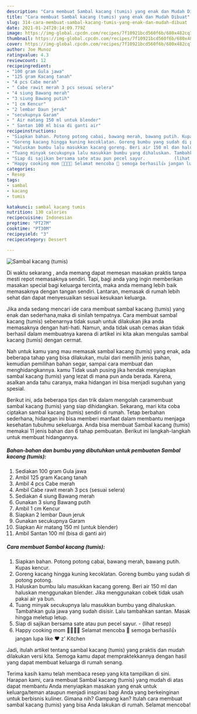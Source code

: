 ```yaml
---
description: "Cara membuat Sambal kacang (tumis) yang enak dan Mudah Dibuat"
title: "Cara membuat Sambal kacang (tumis) yang enak dan Mudah Dibuat"
slug: 314-cara-membuat-sambal-kacang-tumis-yang-enak-dan-mudah-dibuat
date: 2021-01-24T20:14:09.779Z
image: https://img-global.cpcdn.com/recipes/7f10921bcd560f6b/680x482cq70/sambal-kacang-tumis-foto-resep-utama.jpg
thumbnail: https://img-global.cpcdn.com/recipes/7f10921bcd560f6b/680x482cq70/sambal-kacang-tumis-foto-resep-utama.jpg
cover: https://img-global.cpcdn.com/recipes/7f10921bcd560f6b/680x482cq70/sambal-kacang-tumis-foto-resep-utama.jpg
author: Joe Munoz
ratingvalue: 4.3
reviewcount: 12
recipeingredient:
- "100 gram Gula jawa"
- "125 gram Kacang tanah"
- "4 pcs Cabe merah"
- " Cabe rawit merah 3 pcs sesuai selera"
- "4 siung Bawang merah"
- "3 siung Bawang putih"
- "1 cm Kencur"
- "2 lembar Daun jeruk"
- "secukupnya Garam"
- " Air matang 150 ml untuk blender"
- " Santan 100 ml bisa di ganti air"
recipeinstructions:
- "Siapkan bahan. Potong potong cabai, bawang merah, bawang putih. Kupas kencur."
- "Goreng kacang hingga kuning kecoklatan. Goreng bumbu yang sudah di potong potong."
- "Haluskan bumbu lalu masukkan kacang goreng. Beri air 150 ml dan haluskan menggunakan blender. Jika menggunakan cobek tidak usah pakai air ya bun."
- "Tuang minyak secukupnya lalu masukkan bumbu yang dihaluskan. Tambahkan gula jawa yang sudah disisir. Lalu tambahkan santan. Masak hingga meletup letup."
- "Siap di sajikan bersama sate atau pun pecel sayur.           (lihat resep)"
- "Happy cooking mom 👩‍🍳👨‍🍳 Selamat mencoba 💪 semoga berhasil👍 jangan lupa like ❤️ z&#39; Kitchen"
categories:
- Resep
tags:
- sambal
- kacang
- tumis

katakunci: sambal kacang tumis 
nutrition: 130 calories
recipecuisine: Indonesian
preptime: "PT27M"
cooktime: "PT30M"
recipeyield: "3"
recipecategory: Dessert

---
```



![Sambal kacang (tumis)](https://img-global.cpcdn.com/recipes/7f10921bcd560f6b/680x482cq70/sambal-kacang-tumis-foto-resep-utama.jpg)

Di waktu  sekarang , anda memang dapat memesan masakan praktis tanpa mesti repot memasaknya sendiri. Tapi, bagi anda yang ingin memberikan masakan special bagi keluarga tercinta, maka anda memang lebih baik memasaknya dengan tangan sendiri. Lantaran, memasak di rumah lebih sehat dan dapat menyesuaikan sesuai kesukaan keluarga.

Jika anda sedang mencari ide cara membuat sambal kacang (tumis) yang enak dan sederhana,maka di sinilah tempatnya. Cara membuat sambal kacang (tumis)  sebenarnya tidak susah untuk dilakukan jika anda memasaknya dengan hati-hati. Namun, anda tidak usah cemas akan tidak berhasil dalam membuatnya 
karena di artikel ini kita akan mengulas sambal kacang (tumis) dengan cermat.  



Nah untuk kamu yang mau memasak sambal kacang (tumis) yang enak, ada beberapa tahap yang bisa dilakukan, mulai dari memilih jenis bahan, kemudian pemilihan bahan segar, sampai cara membuat dan menghidangkannya. kamu Tidak usah pusing jika hendak menyiapkan sambal kacang (tumis) yang lezat di mana pun anda berada. Karena, asalkan anda  tahu caranya, maka hidangan ini bisa menjadi suguhan yang spesial.

Berikut ini, ada beberapa tips dan trik dalam mengolah caramembuat sambal kacang (tumis) yang siap dihidangkan. Sekarang, mari kita coba ciptakan sambal kacang (tumis) sendiri di rumah. Tetap berbahan sederhana, hidangan ini bisa memberi manfaat dalam membantu menjaga kesehatan tubuhmu sekeluarga. Anda bisa membuat Sambal kacang (tumis) memakai 11 jenis bahan dan 6 tahap pembuatan. Berikut ini langkah-langkah untuk membuat hidangannya.

<!--inarticleads1-->

##### Bahan-bahan dan bumbu yang dibutuhkan untuk pembuatan Sambal kacang (tumis):

1. Sediakan 100 gram Gula jawa
1. Ambil 125 gram Kacang tanah
1. Ambil 4 pcs Cabe merah
1. Ambil  Cabe rawit merah 3 pcs (sesuai selera)
1. Sediakan 4 siung Bawang merah
1. Gunakan 3 siung Bawang putih
1. Ambil 1 cm Kencur
1. Siapkan 2 lembar Daun jeruk
1. Gunakan secukupnya Garam
1. Siapkan  Air matang 150 ml (untuk blender)
1. Ambil  Santan 100 ml (bisa di ganti air)




<!--inarticleads2-->

##### Cara membuat Sambal kacang (tumis):

1. Siapkan bahan. Potong potong cabai, bawang merah, bawang putih. Kupas kencur.
1. Goreng kacang hingga kuning kecoklatan. Goreng bumbu yang sudah di potong potong.
1. Haluskan bumbu lalu masukkan kacang goreng. Beri air 150 ml dan haluskan menggunakan blender. Jika menggunakan cobek tidak usah pakai air ya bun.
1. Tuang minyak secukupnya lalu masukkan bumbu yang dihaluskan. Tambahkan gula jawa yang sudah disisir. Lalu tambahkan santan. Masak hingga meletup letup.
1. Siap di sajikan bersama sate atau pun pecel sayur. -           (lihat resep)
1. Happy cooking mom 👩‍🍳👨‍🍳 Selamat mencoba 💪 semoga berhasil👍 jangan lupa like ❤️ z&#39; Kitchen




Jadi, itulah artikel tentang  sambal kacang (tumis)  yang praktis dan mudah dilakukan versi kita. Semoga kamu dapat mempraktekkannya dengan hasil yang dapat membuat keluarga di rumah senang. 

Terima kasih kamu telah membaca resep yang kita tampilkan di sini. Harapan kami, cara membuat  Sambal kacang (tumis) yang mudah di atas dapat membantu Anda menyiapkan masakan yang enak untuk keluarga/teman ataupun menjadi inspirasi bagi Anda yang berkeinginan untuk berbisnis kuliner. Gimana nih? Gampang kan? Itulah cara membuat sambal kacang (tumis) yang bisa Anda lakukan di rumah. Selamat mencoba!

